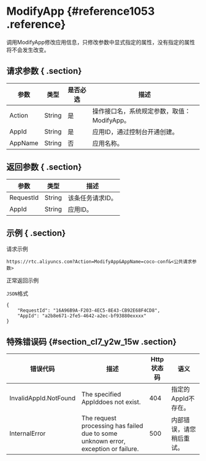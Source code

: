 # ModifyApp {#reference1053 .reference}

调用ModifyApp修改应用信息，只修改参数中显式指定的属性，没有指定的属性将不会发生改变。

## 请求参数 { .section}

|参数|类型|是否必选|描述|
|--|--|----|--|
|Action|String|是|操作接口名，系统规定参数，取值：ModifyApp。|
|AppId|String|是|应用ID，通过控制台开通创建。|
|AppName|String|否|应用名称。|

## 返回参数 { .section}

|参数|类型|描述|
|--|--|--|
|RequestId|String|该条任务请求ID。|
|AppId|String|应用ID。|

## 示例 { .section}

请求示例

```
https://rtc.aliyuncs.com?Action=ModifyApp&AppName=coco-conf&<公共请求参数>
```

正常返回示例

`JSON`格式

```language-json
{
    "RequestId": "16A96B9A-F203-4EC5-8E43-CB92E68F4CD8",
    "AppId": "a2b8e671-2fe5-4642-a2ec-bf93880exxxx"
}
```

## 特殊错误码 {#section_cl7_y2w_15w .section}

|错误代码|描述|Http 状态码|语义|
|----|--|--------|--|
|InvalidAppId.NotFound|The specified AppIddoes not exist.|404|指定的AppId不存在。|
|InternalError|The request processing has failed due to some unknown error, exception or failure.|500|内部错误，请您稍后重试。|

